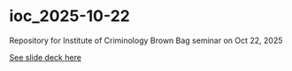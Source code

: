 # ioc_2025-10-22
 
Repository for Institute of Criminology Brown Bag seminar on Oct 22, 2025

[See slide deck here](https://clanfear.github.io/ioc_2025-10-22/slides.html)